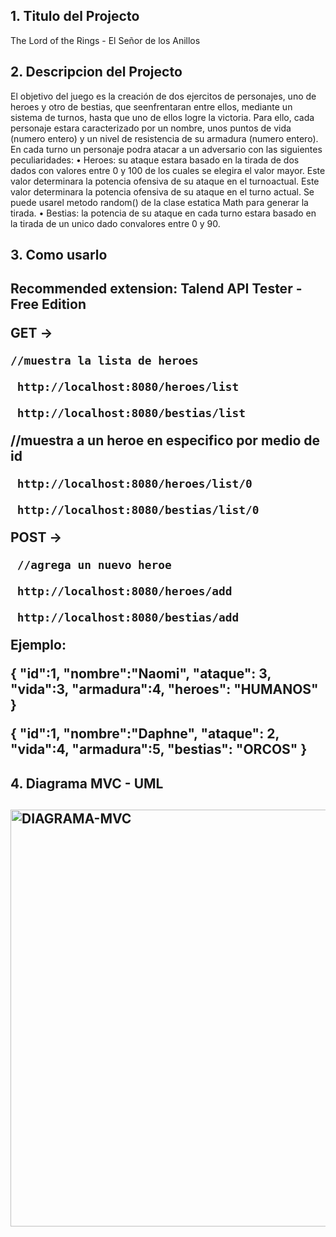 <h2>1. Titulo del Projecto</h2>

The Lord of the Rings - El Señor de los Anillos

<h2>2. Descripcion del Projecto</h2>
El objetivo del juego es la creación de dos ejercitos de personajes, uno de heroes y otro de bestias, que
seenfrentaran entre ellos, mediante un sistema de turnos, hasta que uno de ellos logre la victoria. Para
ello, cada personaje estara caracterizado por un nombre, unos puntos de vida (numero entero) y un nivel
de resistencia de su armadura (numero entero). En cada turno un personaje podra atacar a un adversario
con las siguientes peculiaridades:
• Heroes: su ataque estara basado en la tirada de dos dados con valores entre 0 y 100 de los cuales
se elegira el valor mayor. Este valor determinara la potencia ofensiva de su ataque en el
turnoactual. Este valor determinara la potencia ofensiva de su ataque en el turno actual. Se puede
usarel metodo random() de la clase estatica Math para generar la tirada.
• Bestias: la potencia de su ataque en cada turno estara basado en la tirada de un unico dado
convalores entre 0 y 90.

<h2>3. Como usarlo<h2>
<p>Recommended extension: Talend API Tester - Free Edition</p>

GET -> 
      
    //muestra la lista de heroes
       
     http://localhost:8080/heroes/list 
      
     http://localhost:8080/bestias/list 
       
   //muestra a un heroe en especifico por medio de id
       
     http://localhost:8080/heroes/list/0
     
     http://localhost:8080/bestias/list/0
       
POST -> 
      
     //agrega un nuevo heroe
       
     http://localhost:8080/heroes/add
     
     http://localhost:8080/bestias/add
  

<p> Ejemplo:<p>
  {
  "id":1,
  "nombre":"Naomi",
  "ataque": 3,
  "vida":3,
  "armadura":4,
  "heroes": "HUMANOS"
}
      
{
  "id":1,
  "nombre":"Daphne",
  "ataque": 2,
  "vida":4,
  "armadura":5,
  "bestias": "ORCOS"
}

<h2>4. Diagrama MVC - UML <h2>

<img width="667" alt="DIAGRAMA-MVC" src="https://user-images.githubusercontent.com/9613461/205744340-135c2be7-7e9f-406b-b639-19b6f7a092e4.PNG">
